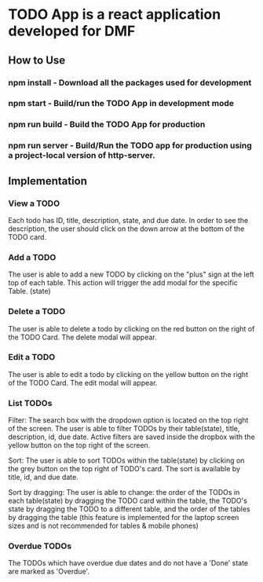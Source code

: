 # TODO App is a react application developed for DMF

## How to Use

### npm install - Download all the packages used for development

### npm start - Build/run the TODO App in development mode

### npm run build - Build the TODO App for production

### npm run server - Build/Run the TODO app for production using a project-local version of http-server.

## Implementation

### View a TODO
Each todo has ID, title, description, state, and due date. In order to see the description, the user should click on the down arrow at the bottom of the TODO card.

### Add a TODO
The user is able to add a new TODO by clicking on the "plus" sign at the left top of each table. This action will trigger the add modal for the specific Table. (state)

### Delete a TODO
The user is able to delete a todo by clicking on the red button on the right of the TODO Card. The delete modal will appear.

### Edit a TODO
The user is able to edit a todo by clicking on the yellow button on the right of the TODO Card. The edit modal will appear.

### List TODOs
Filter: The search box with the dropdown option is located on the top right of the screen. The user is able to filter TODOs by their table(state), title, description, id, due date. Active filters are saved inside the dropbox with the yellow button on the top right of the screen.

Sort: The user is able to sort TODOs within the table(state) by clicking on the grey button on the top right of TODO's card. The sort is available by title, id, and due date.

Sort by dragging: The user is able to change: the order of the TODOs in each table(state) by dragging the TODO card within the table, the TODO's state by dragging the TODO to a different table, and the order of the tables by dragging the table (this feature is implemented for the laptop screen sizes and is not recommended for tables & mobile phones) 

### Overdue TODOs
The TODOs which have overdue due dates and do not have a 'Done' state are marked as 'Overdue'.
